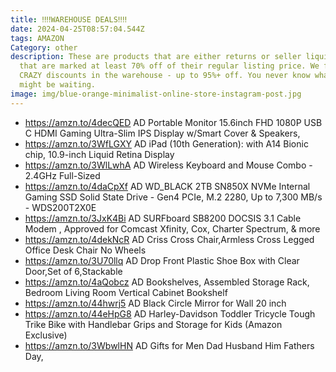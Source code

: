 ```yaml
---
title: ‼‼WAREHOUSE DEALS‼‼
date: 2024-04-25T08:57:04.544Z
tags: AMAZON
Category: other
description: These are products that are either returns or seller liquidations
  that are marked at least 70% off of their regular listing price. We find some
  CRAZY discounts in the warehouse - up to 95%+ off. You never know what goodies
  might be waiting.
image: img/blue-orange-minimalist-online-store-instagram-post.jpg
---
```

* https://amzn.to/4decQED   AD
  Portable Monitor 15.6inch FHD 1080P USB C HDMI Gaming Ultra-Slim IPS Display w/Smart Cover & Speakers,
* https://amzn.to/3WfLGXY   AD
  iPad (10th Generation): with A14 Bionic chip, 10.9-inch Liquid Retina Display
* https://amzn.to/3WlLwhA   AD
  Wireless Keyboard and Mouse Combo - 2.4GHz Full-Sized
* https://amzn.to/4daCpXf   AD
  WD_BLACK 2TB SN850X NVMe Internal Gaming SSD Solid State Drive - Gen4 PCIe, M.2 2280, Up to 7,300 MB/s - WDS200T2X0E
* https://amzn.to/3JxK4Bi   AD
  SURFboard SB8200 DOCSIS 3.1 Cable Modem , Approved for Comcast Xfinity, Cox, Charter Spectrum, & more
* https://amzn.to/4dekNcR   AD
  Criss Cross Chair,Armless Cross Legged Office Desk Chair No Wheels
* https://amzn.to/3U70llq   AD
  Drop Front Plastic Shoe Box with Clear Door,Set of 6,Stackable
* https://amzn.to/4aQobcz    AD
  Bookshelves, Assembled Storage Rack, Bedroom Living Room Vertical Cabinet Bookshelf
* https://amzn.to/44hwrj5   AD
  Black Circle Mirror for Wall 20 inch
* https://amzn.to/44eHpG8   AD
  Harley-Davidson Toddler Tricycle Tough Trike Bike with Handlebar Grips and Storage for Kids (Amazon Exclusive)
* https://amzn.to/3WbwlHN   AD
  Gifts for Men Dad Husband Him Fathers Day,